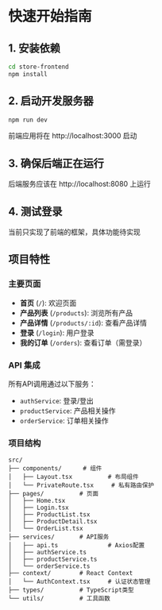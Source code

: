 # 快速开始指南

## 1. 安装依赖

```bash
cd store-frontend
npm install
```

## 2. 启动开发服务器

```bash
npm run dev
```

前端应用将在 http://localhost:3000 启动

## 3. 确保后端正在运行

后端服务应该在 http://localhost:8080 上运行

## 4. 测试登录

当前只实现了前端的框架，具体功能待实现

## 项目特性

### 主要页面

- **首页** (`/`): 欢迎页面
- **产品列表** (`/products`): 浏览所有产品
- **产品详情** (`/products/:id`): 查看产品详情
- **登录** (`/login`): 用户登录
- **我的订单** (`/orders`): 查看订单（需登录）

### API 集成

所有API调用通过以下服务：
- `authService`: 登录/登出
- `productService`: 产品相关操作
- `orderService`: 订单相关操作

### 项目结构

```
src/
├── components/      # 组件
│   ├── Layout.tsx          # 布局组件
│   └── PrivateRoute.tsx     # 私有路由保护
├── pages/          # 页面
│   ├── Home.tsx
│   ├── Login.tsx
│   ├── ProductList.tsx
│   ├── ProductDetail.tsx
│   └── OrderList.tsx
├── services/       # API服务
│   ├── api.ts              # Axios配置
│   ├── authService.ts
│   ├── productService.ts
│   └── orderService.ts
├── context/        # React Context
│   └── AuthContext.tsx     # 认证状态管理
├── types/          # TypeScript类型
└── utils/          # 工具函数
```

